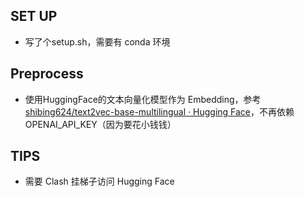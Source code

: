 ## SET UP

- 写了个setup.sh，需要有 conda 环境

## Preprocess

- 使用HuggingFace的文本向量化模型作为 Embedding，参考 [shibing624/text2vec-base-multilingual · Hugging Face](https://huggingface.co/shibing624/text2vec-base-multilingual)，不再依赖 OPENAI_API_KEY（因为要花小钱钱）

## TIPS

- 需要 Clash 挂梯子访问 Hugging Face
